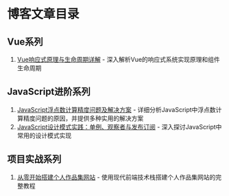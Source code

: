 # 博客文章目录

## Vue系列
1. [Vue响应式原理与生命周期详解](./vue-reactivity.md) - 深入解析Vue的响应式系统实现原理和组件生命周期

## JavaScript进阶系列
1. [JavaScript浮点数计算精度问题及解决方案](./js-number-precision.md) - 详细分析JavaScript中浮点数计算精度问题的原因，并提供多种实用的解决方案
2. [JavaScript设计模式实践：单例、观察者与发布订阅](./design-patterns.md) - 深入探讨JavaScript中常用的设计模式实现

## 项目实战系列
1. [从零开始搭建个人作品集网站](./getting-started.md) - 使用现代前端技术栈搭建个人作品集网站的完整教程 